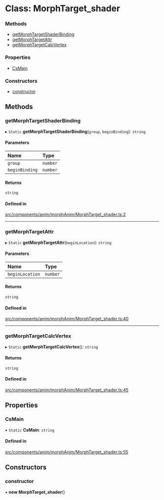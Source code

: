 # Class: MorphTarget\_shader

### Methods

- [getMorphTargetShaderBinding](MorphTarget_shader.md#getmorphtargetshaderbinding)
- [getMorphTargetAttr](MorphTarget_shader.md#getmorphtargetattr)
- [getMorphTargetCalcVertex](MorphTarget_shader.md#getmorphtargetcalcvertex)

### Properties

- [CsMain](MorphTarget_shader.md#csmain)

### Constructors

- [constructor](MorphTarget_shader.md#constructor)

## Methods

### getMorphTargetShaderBinding

▸ `Static` **getMorphTargetShaderBinding**(`group`, `beginBinding`): `string`

#### Parameters

| Name | Type |
| :------ | :------ |
| `group` | `number` |
| `beginBinding` | `number` |

#### Returns

`string`

#### Defined in

[src/components/anim/morphAnim/MorphTarget_shader.ts:2](https://github.com/Orillusion/orillusion/blob/main/src/components/anim/morphAnim/MorphTarget_shader.ts#L2)

___

### getMorphTargetAttr

▸ `Static` **getMorphTargetAttr**(`beginLocation`): `string`

#### Parameters

| Name | Type |
| :------ | :------ |
| `beginLocation` | `number` |

#### Returns

`string`

#### Defined in

[src/components/anim/morphAnim/MorphTarget_shader.ts:40](https://github.com/Orillusion/orillusion/blob/main/src/components/anim/morphAnim/MorphTarget_shader.ts#L40)

___

### getMorphTargetCalcVertex

▸ `Static` **getMorphTargetCalcVertex**(): `string`

#### Returns

`string`

#### Defined in

[src/components/anim/morphAnim/MorphTarget_shader.ts:45](https://github.com/Orillusion/orillusion/blob/main/src/components/anim/morphAnim/MorphTarget_shader.ts#L45)

## Properties

### CsMain

▪ `Static` **CsMain**: `string`

#### Defined in

[src/components/anim/morphAnim/MorphTarget_shader.ts:55](https://github.com/Orillusion/orillusion/blob/main/src/components/anim/morphAnim/MorphTarget_shader.ts#L55)

## Constructors

### constructor

• **new MorphTarget_shader**()

